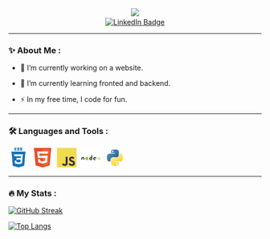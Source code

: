 <div id="header" align="center">
  <img src="https://media.giphy.com/media/nwi2TALDbWmvC2Hho0/giphy.gif" width="200"/>
  
  <div id="badges">
    <a href="https://discord.com/users/392314179932913664"><img src="https://img.shields.io/badge/Discord-brown?style=for-the-badge&logo=Discord&logoColor=white" alt="LinkedIn Badge"/></a>
  </div>
</div>
  
  ---

  ### :sparkles: About Me : 
 - :telescope: I’m currently working on a website.

- :seedling: I’m currently learning fronted and backend.

- :zap: In my free time, I code for fun.

---

### :hammer_and_wrench: Languages and Tools :
<div>
  <img src="https://github.com/devicons/devicon/blob/master/icons/css3/css3-plain-wordmark.svg"  title="CSS3" alt="CSS" width="40" height="40"/>&nbsp;
  <img src="https://github.com/devicons/devicon/blob/master/icons/html5/html5-original.svg" title="HTML5" alt="HTML" width="40" height="40"/>&nbsp;
  <img src="https://github.com/devicons/devicon/blob/master/icons/javascript/javascript-original.svg" title="JavaScript" alt="JavaScript" width="40" height="40"/>&nbsp;
  <img src="https://github.com/devicons/devicon/blob/master/icons/nodejs/nodejs-original-wordmark.svg" title="NodeJS" alt="NodeJS" width="40" height="40"/>&nbsp;
  <img src="https://github.com/devicons/devicon/blob/master/icons/python/python-original.svg" title="NodeJS" alt="NodeJS" width="40" height="40"/>&nbsp;
</div>

---

### :fire: My Stats :


[![GitHub Streak](http://github-readme-streak-stats.herokuapp.com?user=Iskoldcool&theme=dark&background=000000)](https://git.io/streak-stats)

[![Top Langs](https://github-readme-stats.vercel.app/api/top-langs/?username=Iskoldcool&layout=compact&theme=vision-friendly-dark)](https://github.com/anuraghazra/github-readme-stats)
